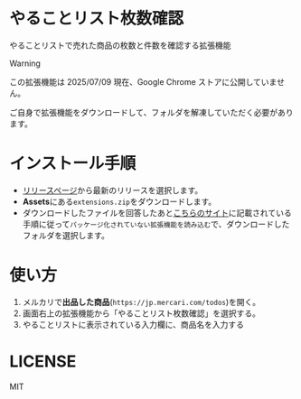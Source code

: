 # やることリスト枚数確認

やることリストで売れた商品の枚数と件数を確認する拡張機能

> [!WARNING]
> この拡張機能は 2025/07/09 現在、Google Chrome ストアに公開していません。
>
> ご自身で拡張機能をダウンロードして、フォルダを解凍していただく必要があります。

# インストール手順

- [リリースページ](https://github.com/Suntory-Y-Water/mercari-todolist-extension/releases)から最新のリリースを選択します。
- **Assets**にある`extensions.zip`をダウンロードします。
- ダウンロードしたファイルを回答したあと[こちらのサイト](https://exemate.co.jp/archives/7594)に記載されている手順に従って`パッケージ化されていない拡張機能を読み込む`で、ダウンロードしたフォルダを選択します。

# 使い方

1. メルカリで**出品した商品**(`https://jp.mercari.com/todos`)を開く。
2. 画面右上の拡張機能から「やることリスト枚数確認」を選択する。
3. やることリストに表示されている入力欄に、商品名を入力する

# LICENSE
MIT